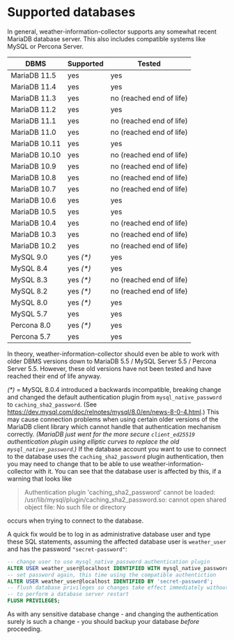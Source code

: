 # Supported databases

In general, weather-information-collector supports any somewhat recent MariaDB
database server. This also includes compatible systems like MySQL or Percona
Server.

| DBMS          | Supported   | Tested                   |
| ------------- | ----------- | ------------------------ |
| MariaDB 11.5  | yes         | yes                      |
| MariaDB 11.4  | yes         | yes                      |
| MariaDB 11.3  | yes         | no (reached end of life) |
| MariaDB 11.2  | yes         | yes                      |
| MariaDB 11.1  | yes         | no (reached end of life) |
| MariaDB 11.0  | yes         | no (reached end of life) |
| MariaDB 10.11 | yes         | yes                      |
| MariaDB 10.10 | yes         | no (reached end of life) |
| MariaDB 10.9  | yes         | no (reached end of life) |
| MariaDB 10.8  | yes         | no (reached end of life) |
| MariaDB 10.7  | yes         | no (reached end of life) |
| MariaDB 10.6  | yes         | yes                      |
| MariaDB 10.5  | yes         | yes                      |
| MariaDB 10.4  | yes         | no (reached end of life) |
| MariaDB 10.3  | yes         | no (reached end of life) |
| MariaDB 10.2  | yes         | no (reached end of life) |
| MySQL 9.0     | yes _(*)_   | yes                      |
| MySQL 8.4     | yes _(*)_   | yes                      |
| MySQL 8.3     | yes _(*)_   | no (reached end of life) |
| MySQL 8.2     | yes _(*)_   | no (reached end of life) |
| MySQL 8.0     | yes _(*)_   | yes                      |
| MySQL 5.7     | yes         | yes                      |
| Percona 8.0   | yes _(*)_   | yes                      |
| Percona 5.7   | yes         | yes                      |

In theory, weather-information-collector should even be able to work with older
DBMS versions down to MariaDB 5.5 / MySQL Server 5.5 / Percona Server 5.5.
However, these old versions have not been tested and have reached their end of
life anyway.

_(*)_ = MySQL 8.0.4 introduced a backwards incompatible, breaking change and
changed the default authentication plugin from `mysql_native_password` to
`caching_sha2_password`. (See <https://dev.mysql.com/doc/relnotes/mysql/8.0/en/news-8-0-4.html>.)
This may cause connection problems when using certain older versions of the
MariaDB client library which cannot handle that authentication mechanism
correctly. _(MariaDB just went for the more secure `client_ed25519`
authentication plugin using elliptic curves to replace the old
`mysql_native_password`.)_ If the database account you want to use to connect to
the database uses the `caching_sha2_password` plugin authentication, then you
may need to change that to be able to use weather-information-collector with it.
You can see that the database user is affected by this, if a warning that looks
like

> Authentication plugin 'caching_sha2_password'
  cannot be loaded: /usr/lib/mysql/plugin/caching_sha2_password.so: cannot open
  shared object file: No such file or directory

occurs when trying to connect to the database.

A quick fix would be to log in as administrative database user and type these
SQL statements, assuming the affected database user is `weather_user` and has
the password `"secret-password"`:

```sql
-- change user to use mysql_native_password authentication plugin
ALTER USER weather_user@localhost IDENTIFIED WITH mysql_native_password BY '';
-- set password again, this time using the compatible authentiction
ALTER USER weather_user@localhost IDENTIFIED BY 'secret-password';
-- flush database privileges so changes take effect immediately without the need
-- to perform a database server restart
FLUSH PRIVILEGES;
```
As with any sensitive database change - and changing the authentication surely
is such a change - you should backup your database _before_ proceeding.
